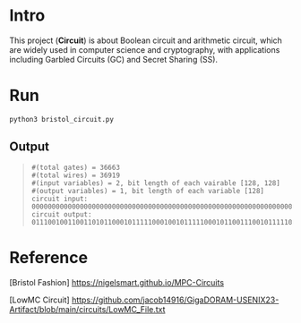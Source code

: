 # Intro
This project (**Circuit**) is about Boolean circuit and arithmetic circuit, which are widely used in computer science and cryptography, with applications including Garbled Circuits (GC) and Secret Sharing (SS).

# Run
```shell
python3 bristol_circuit.py
```
## Output
>```
> #(total gates) = 36663
> #(total wires) = 36919
> #(input variables) = 2, bit length of each vairable [128, 128]
> #(output variables) = 1, bit length of each variable [128]
> circuit input: 0000000000000000000000000000000000000000000000000000000000000000000000000000000000000000000000000000000000000000000000000000000011111111111111111111111111111111111111111111111111111111111111111111111111111111111111111111111111111111111111111111111111111111
> circuit output: 01110010011001101011000101111100010010111110001011001110010111110101000001011010101000010101011110010011001100011101101011111100
>```
# Reference

[Bristol Fashion] https://nigelsmart.github.io/MPC-Circuits

[LowMC Circuit] https://github.com/jacob14916/GigaDORAM-USENIX23-Artifact/blob/main/circuits/LowMC_File.txt
